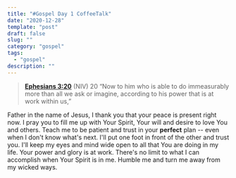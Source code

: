```yaml
---
title: "#Gospel Day 1 CoffeeTalk"
date: "2020-12-28"
template: "post"
draft: false
slug: ""
category: "gospel"
tags:
  - "gospel"
description: ""
---
```


> **[Ephesians 3:20](https://www.biblegateway.com/passage/?search=ephesians+3%3A20&version=NIV)** (NIV)
> 20&nbsp;“Now to him who is able to do immeasurably more than all we ask or imagine, according to his power that is at work within us,”

Father in the name of Jesus, I thank you that your peace is present right now. I pray you to fill me up with Your Spirit, Your will and desire to love You and others. Teach me to be patient and trust in your **perfect** plan -- even when I don't know what's next. I'll put one foot in front of the other and trust you. I'll keep my eyes and mind wide open to all that You are doing in my life. Your power and glory is at work. There's no limit to what I can accomplish when Your Spirit is in me. Humble me and turn me away from my wicked ways.
